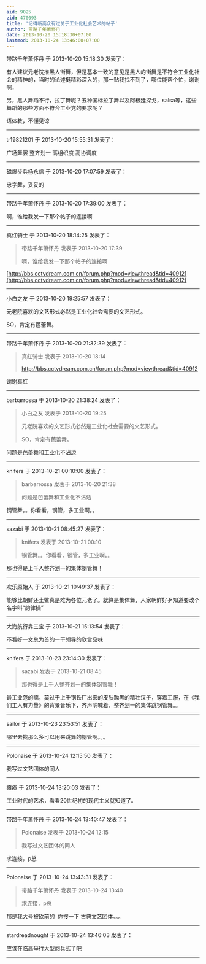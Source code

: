 ```yaml
---
aid: 9025
zid: 470093
title: '记得临高众有过关于工业化社会艺术的帖子'
author: 带路千年萧怀丹
date: 2013-10-20 15:18:30+07:00
lastmod: 2013-10-24 13:46:00+07:00
---
```


带路千年萧怀丹 于 2013-10-20 15:18:30 发表了：

有人建议元老院推黑人街舞，但是基本一致的意见是黑人的街舞是不符合工业化社会的精神的，当时的论述挺精彩深入的，那一贴我找不到了，哪位能帮个忙，谢谢啊，

另，黑人舞蹈不行，拉丁舞呢？五种国标拉丁舞以及阿根廷探戈，salsa等，这些舞蹈的那些方面不符合工业党的要求呢？

语体教，不懂见谅

---------

tr19821201 于 2013-10-20 15:55:31 发表了：

广场舞罢 整齐划一 高组织度 高协调度

---------

磁爆步兵杨永信 于 2013-10-20 17:07:59 发表了：

忠字舞，妥妥的

---------

带路千年萧怀丹 于 2013-10-20 17:39:00 发表了：

啊，谁给我发一下那个帖子的连接啊

---------

真红骑士 于 2013-10-20 18:14:25 发表了：

> 带路千年萧怀丹 发表于 2013-10-20 17:39
> 
> 啊，谁给我发一下那个帖子的连接啊



[http://bbs.cctvdream.com.cn/forum.php?mod=viewthread&tid=40912](http://bbs.cctvdream.com.cn/forum.php?mod=viewthread&tid=40912)

---------

小白之友 于 2013-10-20 19:25:57 发表了：

元老院喜欢的文艺形式必然是工业化社会需要的文艺形式。

SO，肯定有芭蕾舞。

---------

带路千年萧怀丹 于 2013-10-20 21:32:39 发表了：

> 真红骑士 发表于 2013-10-20 18:14
> 
> http://bbs.cctvdream.com.cn/forum.php?mod=viewthread&tid=40912



谢谢真红

---------

barbarrossa 于 2013-10-20 21:38:24 发表了：

> 小白之友 发表于 2013-10-20 19:25
> 
> 元老院喜欢的文艺形式必然是工业化社会需要的文艺形式。
> 
> SO，肯定有芭蕾舞。



问题是芭蕾舞和工业化不沾边

---------

knifers 于 2013-10-21 00:10:00 发表了：

> barbarrossa 发表于 2013-10-20 21:38
> 
> 问题是芭蕾舞和工业化不沾边



钢管舞。。你看看，钢管，多工业啊。。

---------

sazabi 于 2013-10-21 08:45:27 发表了：

> knifers 发表于 2013-10-21 00:10
> 
> 钢管舞。。你看看，钢管，多工业啊。。



那也得是上千人整齐划一的集体钢管舞！

---------

欢乐原始人 于 2013-10-21 10:49:37 发表了：

能够比朝鲜还土鳖真是难为各位元老了。就算是集体舞，人家朝鲜好歹知道要改个名字叫“韵律操”

---------

大海航行靠三宝 于 2013-10-21 15:13:54 发表了：

不看好一文总为首的一干领导的欣赏品味

---------

knifers 于 2013-10-23 23:14:30 发表了：

> sazabi 发表于 2013-10-21 08:45
> 
> 那也得是上千人整齐划一的集体钢管舞！



最工业范的嘛，莫过于上千钢铁厂出来的皮肤黝黑的精壮汉子，穿着工服，在《我们工人有力量》的背景音乐下，齐声呐喊着，整齐划一的集体跳钢管舞。。

---------

sailor 于 2013-10-23 23:53:51 发表了：

哪里去找那么多可以用来跳舞的钢管啊。。。

---------

Polonaise 于 2013-10-24 12:15:50 发表了：

我写过文艺团体的同人

---------

瘫痪 于 2013-10-24 13:20:03 发表了：

工业时代的艺术，看看20世纪初的现代主义就知道了。

---------

带路千年萧怀丹 于 2013-10-24 13:40:47 发表了：

> Polonaise 发表于 2013-10-24 12:15
> 
> 我写过文艺团体的同人



求连接，p总

---------

Polonaise 于 2013-10-24 13:43:31 发表了：

> 带路千年萧怀丹 发表于 2013-10-24 13:40
> 
> 求连接，p总



那是我大号被砍前的  你搜一下 古典文艺团体。。。

---------

stardreadnought 于 2013-10-24 13:46:03 发表了：

应该在临高举行大型阅兵式了吧

---------

